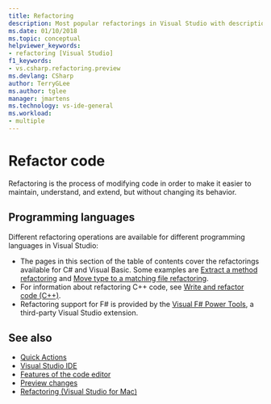 ```yaml
---
title: Refactoring
description: Most popular refactorings in Visual Studio with descriptions and examples.
ms.date: 01/10/2018
ms.topic: conceptual
helpviewer_keywords:
- refactoring [Visual Studio]
f1_keywords:
- vs.csharp.refactoring.preview
ms.devlang: CSharp
author: TerryGLee
ms.author: tglee
manager: jmartens
ms.technology: vs-ide-general
ms.workload:
- multiple
---
```

# Refactor code

Refactoring is the process of modifying code in order to make it easier to maintain, understand, and extend, but without changing its behavior.

## Programming languages

Different refactoring operations are available for different programming languages in Visual Studio:

- The pages in this section of the table of contents cover the refactorings available for C# and Visual Basic. Some examples are [Extract a method refactoring](reference/extract-method.md) and [Move type to a matching file refactoring](reference/move-type-to-matching-file.md).
- For information about refactoring C++ code, see [Write and refactor code (C++)](/cpp/ide/writing-and-refactoring-code-cpp).
- Refactoring support for F# is provided by the [Visual F# Power Tools](https://marketplace.visualstudio.com/items?itemName=FSharpSoftwareFoundation.VisualFPowerTools), a third-party Visual Studio extension.

## See also

- [Quick Actions](../ide/quick-actions.md)
- [Visual Studio IDE](../get-started/visual-studio-ide.md)
- [Features of the code editor](../ide/writing-code-in-the-code-and-text-editor.md)
- [Preview changes](../ide/preview-changes.md)
- [Refactoring (Visual Studio for Mac)](/visualstudio/mac/refactoring)
